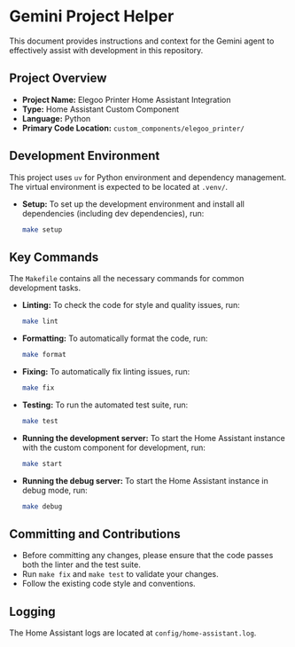 # Gemini Project Helper

This document provides instructions and context for the Gemini agent to effectively assist with development in this repository.

## Project Overview

- **Project Name:** Elegoo Printer Home Assistant Integration
- **Type:** Home Assistant Custom Component
- **Language:** Python
- **Primary Code Location:** `custom_components/elegoo_printer/`

## Development Environment

This project uses `uv` for Python environment and dependency management. The virtual environment is expected to be located at `.venv/`.

- **Setup:** To set up the development environment and install all dependencies (including dev dependencies), run:
  ```bash
  make setup
  ```

## Key Commands

The `Makefile` contains all the necessary commands for common development tasks.

- **Linting:** To check the code for style and quality issues, run:
  ```bash
  make lint
  ```

- **Formatting:** To automatically format the code, run:
  ```bash
  make format
  ```

- **Fixing:** To automatically fix linting issues, run:
  ```bash
  make fix
  ```

- **Testing:** To run the automated test suite, run:
  ```bash
  make test
  ```

- **Running the development server:** To start the Home Assistant instance with the custom component for development, run:
  ```bash
  make start
  ```

- **Running the debug server:** To start the Home Assistant instance in debug mode, run:
  ```bash
  make debug
  ```

## Committing and Contributions

- Before committing any changes, please ensure that the code passes both the linter and the test suite.
- Run `make fix` and `make test` to validate your changes.
- Follow the existing code style and conventions.

## Logging

The Home Assistant logs are located at `config/home-assistant.log`.
